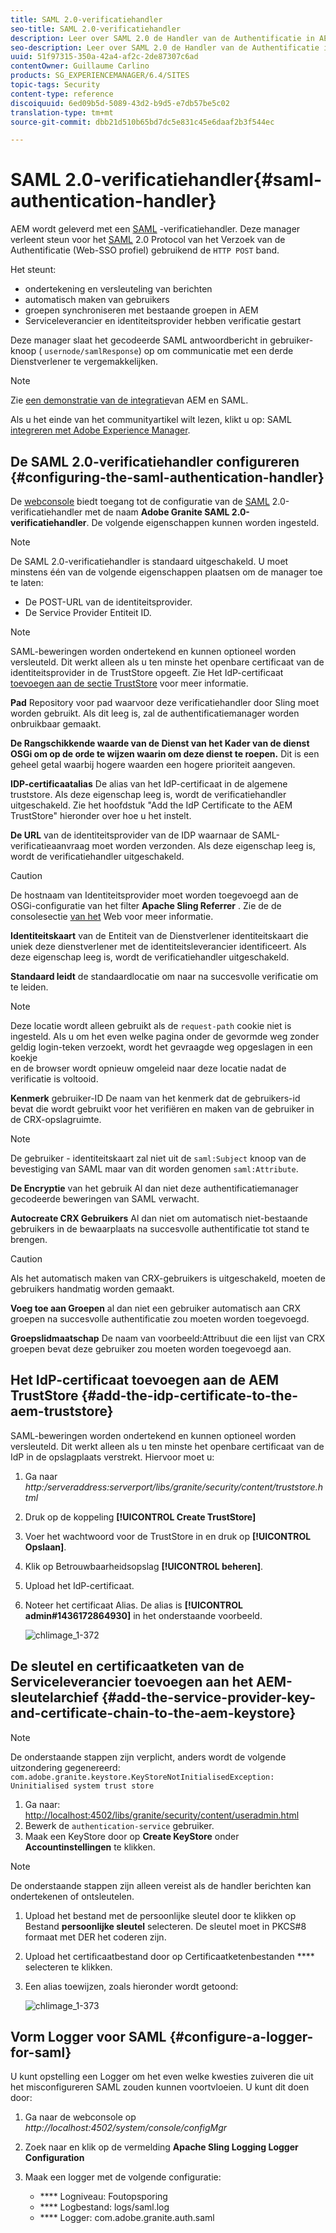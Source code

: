 ```yaml
---
title: SAML 2.0-verificatiehandler
seo-title: SAML 2.0-verificatiehandler
description: Leer over SAML 2.0 de Handler van de Authentificatie in AEM.
seo-description: Leer over SAML 2.0 de Handler van de Authentificatie in AEM.
uuid: 51f97315-350a-42a4-af2c-2de87307c6ad
contentOwner: Guillaume Carlino
products: SG_EXPERIENCEMANAGER/6.4/SITES
topic-tags: Security
content-type: reference
discoiquuid: 6ed09b5d-5089-43d2-b9d5-e7db57be5c02
translation-type: tm+mt
source-git-commit: dbb21d510b65bd7dc5e831c45e6daaf2b3f544ec

---
```



# SAML 2.0-verificatiehandler{#saml-authentication-handler}

AEM wordt geleverd met een [SAML](http://saml.xml.org/saml-specifications) -verificatiehandler. Deze manager verleent steun voor het [SAML](http://saml.xml.org/saml-specifications) 2.0 Protocol van het Verzoek van de Authentificatie (Web-SSO profiel) gebruikend de `HTTP POST` band.

Het steunt:

* ondertekening en versleuteling van berichten
* automatisch maken van gebruikers
* groepen synchroniseren met bestaande groepen in AEM
* Serviceleverancier en identiteitsprovider hebben verificatie gestart

Deze manager slaat het gecodeerde SAML antwoordbericht in gebruiker-knoop ( `usernode/samlResponse`) op om communicatie met een derde Dienstverlener te vergemakkelijken.

>[!NOTE]
>
>Zie [een demonstratie van de integratie](https://helpx.adobe.com/cq/kb/saml-demo.html)van AEM en SAML.
>
>Als u het einde van het communityartikel wilt lezen, klikt u op: SAML [integreren met Adobe Experience Manager](https://helpx.adobe.com/experience-manager/using/aem63_saml.html).

## De SAML 2.0-verificatiehandler configureren {#configuring-the-saml-authentication-handler}

De [webconsole](/help/sites-deploying/configuring-osgi.md) biedt toegang tot de configuratie van de [SAML](http://saml.xml.org/saml-specifications) 2.0-verificatiehandler met de naam **Adobe Granite SAML 2.0-verificatiehandler**. De volgende eigenschappen kunnen worden ingesteld.

>[!NOTE]
>
>De SAML 2.0-verificatiehandler is standaard uitgeschakeld. U moet minstens één van de volgende eigenschappen plaatsen om de manager toe te laten:
>
>* De POST-URL van de identiteitsprovider.
>* De Service Provider Entiteit ID.
>



>[!NOTE]
>
>SAML-beweringen worden ondertekend en kunnen optioneel worden versleuteld. Dit werkt alleen als u ten minste het openbare certificaat van de identiteitsprovider in de TrustStore opgeeft. Zie Het IdP-certificaat [toevoegen aan de sectie TrustStore](/help/sites-administering/saml-2-0-authenticationhandler.md#add-the-idp-certificate-to-the-aem-truststore) voor meer informatie.

**Pad** Repository voor pad waarvoor deze verificatiehandler door Sling moet worden gebruikt. Als dit leeg is, zal de authentificatiemanager worden onbruikbaar gemaakt.

**De Rangschikkende waarde van de Dienst van het Kader van de dienst OSGi om op de orde te wijzen waarin om deze dienst te roepen.** Dit is een geheel getal waarbij hogere waarden een hogere prioriteit aangeven.

**IDP-certificaatalias** De alias van het IdP-certificaat in de algemene truststore. Als deze eigenschap leeg is, wordt de verificatiehandler uitgeschakeld. Zie het hoofdstuk &quot;Add the IdP Certificate to the AEM TrustStore&quot; hieronder over hoe u het instelt.

**De URL** van de identiteitsprovider van de IDP waarnaar de SAML-verificatieaanvraag moet worden verzonden. Als deze eigenschap leeg is, wordt de verificatiehandler uitgeschakeld.

>[!CAUTION]
>
>De hostnaam van Identiteitsprovider moet worden toegevoegd aan de OSGi-configuratie van het filter **Apache Sling Referrer** . Zie de de consolesectie [van het](/help/sites-deploying/configuring-osgi.md) Web voor meer informatie.

**Identiteitskaart** van de Entiteit van de Dienstverlener identiteitskaart die uniek deze dienstverlener met de identiteitsleverancier identificeert. Als deze eigenschap leeg is, wordt de verificatiehandler uitgeschakeld.

**Standaard leidt** de standaardlocatie om naar na succesvolle verificatie om te leiden.

>[!NOTE]
>
>Deze locatie wordt alleen gebruikt als de `request-path` cookie niet is ingesteld. Als u om het even welke pagina onder de gevormde weg zonder geldig login-teken verzoekt, wordt het gevraagde weg opgeslagen in een koekje\
>en de browser wordt opnieuw omgeleid naar deze locatie nadat de verificatie is voltooid.

**Kenmerk** gebruiker-ID De naam van het kenmerk dat de gebruikers-id bevat die wordt gebruikt voor het verifiëren en maken van de gebruiker in de CRX-opslagruimte.

>[!NOTE]
>
>De gebruiker - identiteitskaart zal niet uit de `saml:Subject` knoop van de bevestiging van SAML maar van dit worden genomen `saml:Attribute`.

**De Encryptie** van het gebruik Al dan niet deze authentificatiemanager gecodeerde beweringen van SAML verwacht.

**Autocreate CRX Gebruikers** Al dan niet om automatisch niet-bestaande gebruikers in de bewaarplaats na succesvolle authentificatie tot stand te brengen.

>[!CAUTION]
>
>Als het automatisch maken van CRX-gebruikers is uitgeschakeld, moeten de gebruikers handmatig worden gemaakt.

**Voeg toe aan Groepen** al dan niet een gebruiker automatisch aan CRX groepen na succesvolle authentificatie zou moeten worden toegevoegd.

**Groepslidmaatschap** De naam van voorbeeld:Attribuut die een lijst van CRX groepen bevat deze gebruiker zou moeten worden toegevoegd aan.

## Het IdP-certificaat toevoegen aan de AEM TrustStore {#add-the-idp-certificate-to-the-aem-truststore}

SAML-beweringen worden ondertekend en kunnen optioneel worden versleuteld. Dit werkt alleen als u ten minste het openbare certificaat van de IdP in de opslagplaats verstrekt. Hiervoor moet u:

1. Ga naar *http:/serveraddress:serverport/libs/granite/security/content/truststore.html*
1. Druk op de koppeling **[!UICONTROL Create TrustStore]**
1. Voer het wachtwoord voor de TrustStore in en druk op **[!UICONTROL Opslaan]**.
1. Klik op Betrouwbaarheidsopslag **[!UICONTROL beheren]**.
1. Upload het IdP-certificaat.
1. Noteer het certificaat Alias. De alias is **[!UICONTROL admin#1436172864930]** in het onderstaande voorbeeld.

   ![chlimage_1-372](assets/chlimage_1-372.png)

## De sleutel en certificaatketen van de Serviceleverancier toevoegen aan het AEM-sleutelarchief {#add-the-service-provider-key-and-certificate-chain-to-the-aem-keystore}

>[!NOTE]
>
>De onderstaande stappen zijn verplicht, anders wordt de volgende uitzondering gegenereerd: `com.adobe.granite.keystore.KeyStoreNotInitialisedException: Uninitialised system trust store`

1. Ga naar: [http://localhost:4502/libs/granite/security/content/useradmin.html](http://localhost:4502/libs/granite/security/content/useradmin.html)
1. Bewerk de `authentication-service` gebruiker.
1. Maak een KeyStore door op **Create KeyStore** onder **Accountinstellingen** te klikken.

>[!NOTE]
>
>De onderstaande stappen zijn alleen vereist als de handler berichten kan ondertekenen of ontsleutelen.

1. Upload het bestand met de persoonlijke sleutel door te klikken op Bestand **persoonlijke sleutel** selecteren. De sleutel moet in PKCS#8 formaat met DER het coderen zijn.
1. Upload het certificaatbestand door op Certificaatketenbestanden **** selecteren te klikken.
1. Een alias toewijzen, zoals hieronder wordt getoond:

   ![chlimage_1-373](assets/chlimage_1-373.png)

## Vorm Logger voor SAML {#configure-a-logger-for-saml}

U kunt opstelling een Logger om het even welke kwesties zuiveren die uit het misconfigureren SAML zouden kunnen voortvloeien. U kunt dit doen door:

1. Ga naar de webconsole op *http://localhost:4502/system/console/configMgr*
1. Zoek naar en klik op de vermelding **Apache Sling Logging Logger Configuration**
1. Maak een logger met de volgende configuratie:

   * **** Logniveau: Foutopsporing
   * **** Logbestand: logs/saml.log
   * **** Logger: com.adobe.granite.auth.saml

